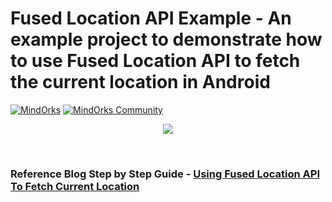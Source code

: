 # Fused Location API Example - An example project to demonstrate how to use Fused Location API to fetch the current location in Android
[![MindOrks](https://img.shields.io/badge/mindorks-opensource-blue.svg)](https://mindorks.com/open-source-projects)
[![MindOrks Community](https://img.shields.io/badge/join-community-blue.svg)](https://mindorks.com/join-community)

<p align="center">
    <img src="https://github.com/MindorksOpenSource/Fused-Location-API-Example/blob/master/assets/using-gps-location-manager-in-android-android-tutorial-banner.jpg">
</p>
<br>

### Reference Blog Step by Step Guide - [Using Fused Location API To Fetch Current Location](https://blog.mindorks.com/using-gps-location-manager-in-android-android-tutorial)
